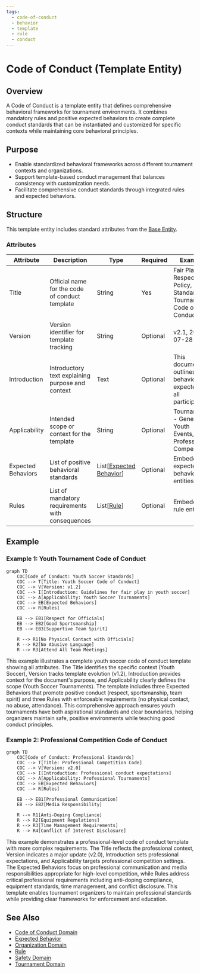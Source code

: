 ```yaml
---
tags:
  - code-of-conduct
  - behavior
  - template
  - rule
  - conduct
---
```


# Code of Conduct (Template Entity)

## Overview

A Code of Conduct is a template entity that defines comprehensive behavioral frameworks for tournament environments. It combines mandatory rules and positive expected behaviors to create complete conduct standards that can be instantiated and customized for specific contexts while maintaining core behavioral principles.

## Purpose

- Enable standardized behavioral frameworks across different tournament contexts and organizations.
- Support template-based conduct management that balances consistency with customization needs.
- Facilitate comprehensive conduct standards through integrated rules and expected behaviors.

## Structure

This template entity includes standard attributes from the [Base Entity](../foundation/base_entity.md).

### Attributes

| Attribute | Description | Type | Required | Example |
|-----------|-------------|------|----------|---------|
| Title | Official name for the code of conduct template | String | Yes | Fair Play and Respect Policy, Standard Tournament Code of Conduct |
| Version | Version identifier for template tracking | String | Optional | v2.1, 2024-07-28 |
| Introduction | Introductory text explaining purpose and context | Text | Optional | This document outlines the behavior expected of all participants... |
| Applicability | Intended scope or context for the template | String | Optional | Tournament - General, Youth Events, Professional Competition |
| Expected Behaviors | List of positive behavioral standards | List[[Expected Behavior](expected_behavior.md)] | Optional | Embedded expected behavior entities |
| Rules | List of mandatory requirements with consequences | List[[Rule](rule.md)] | Optional | Embedded rule entities |

## Example

### Example 1: Youth Tournament Code of Conduct

```mermaid
graph TD
    COC[Code of Conduct: Youth Soccer Standards]
    COC --> T[Title: Youth Soccer Code of Conduct]
    COC --> V[Version: v1.2]
    COC --> I[Introduction: Guidelines for fair play in youth soccer]
    COC --> A[Applicability: Youth Soccer Tournaments]
    COC --> EB[Expected Behaviors]
    COC --> R[Rules]

    EB --> EB1[Respect for Officials]
    EB --> EB2[Good Sportsmanship]
    EB --> EB3[Supportive Team Spirit]

    R --> R1[No Physical Contact with Officials]
    R --> R2[No Abusive Language]
    R --> R3[Attend All Team Meetings]
```

This example illustrates a complete youth soccer code of conduct template showing all attributes. The Title identifies the specific context (Youth Soccer), Version tracks template evolution (v1.2), Introduction provides context for the document's purpose, and Applicability clearly defines the scope (Youth Soccer Tournaments). The template includes three Expected Behaviors that promote positive conduct (respect, sportsmanship, team spirit) and three Rules with enforceable requirements (no physical contact, no abuse, attendance). This comprehensive approach ensures youth tournaments have both aspirational standards and clear boundaries, helping organizers maintain safe, positive environments while teaching good conduct principles.

### Example 2: Professional Competition Code of Conduct

```mermaid
graph TD
    COC[Code of Conduct: Professional Standards]
    COC --> T[Title: Professional Competition Code]
    COC --> V[Version: v2.0]
    COC --> I[Introduction: Professional conduct expectations]
    COC --> A[Applicability: Professional Tournaments]
    COC --> EB[Expected Behaviors]
    COC --> R[Rules]

    EB --> EB1[Professional Communication]
    EB --> EB2[Media Responsibility]

    R --> R1[Anti-Doping Compliance]
    R --> R2[Equipment Regulations]
    R --> R3[Time Management Requirements]
    R --> R4[Conflict of Interest Disclosure]
```

This example demonstrates a professional-level code of conduct template with more complex requirements. The Title reflects the professional context, Version indicates a major update (v2.0), Introduction sets professional expectations, and Applicability targets professional competition settings. The Expected Behaviors focus on professional communication and media responsibilities appropriate for high-level competition, while Rules address critical professional requirements including anti-doping compliance, equipment standards, time management, and conflict disclosure. This template enables tournament organizers to maintain professional standards while providing clear frameworks for enforcement and education.

## See Also

- [Code of Conduct Domain](README.md)
- [Expected Behavior](expected_behavior.md)
- [Organization Domain](../organization/README.md)
- [Rule](rule.md)
- [Safety Domain](../safety/README.md)
- [Tournament Domain](../tournament/README.md)
